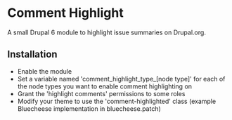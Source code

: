 # Comment Highlight #

A small Drupal 6 module to highlight issue summaries on Drupal.org.

## Installation ##

 * Enable the module
 * Set a variable named 'comment_highlight_type_[node type]' for each of the node types you want to enable comment highlighting on
 * Grant the 'highlight comments' permissions to some roles
 * Modify your theme to use the 'comment-highlighted' class (example Bluecheese implementation in bluecheese.patch)

